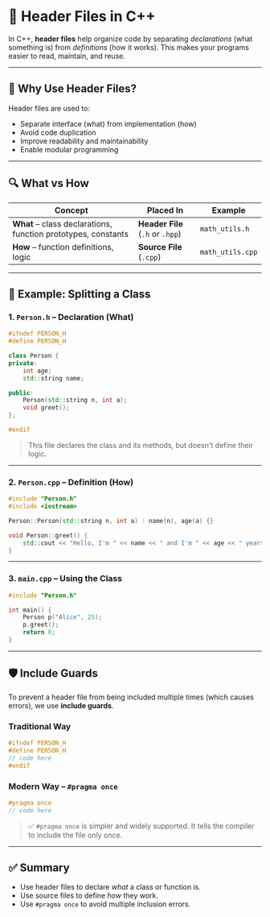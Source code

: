 # 📄 Header Files in C++

In C++, **header files** help organize code by separating *declarations* (what something is) from *definitions* (how it works). This makes your programs easier to read, maintain, and reuse.

---

## 📌 Why Use Header Files?

Header files are used to:

* Separate interface (what) from implementation (how)
* Avoid code duplication
* Improve readability and maintainability
* Enable modular programming

---

## 🔍 What vs How

| Concept                                                       | Placed In                        | Example          |
| ------------------------------------------------------------- | -------------------------------- | ---------------- |
| **What** – class declarations, function prototypes, constants | **Header File** (`.h` or `.hpp`) | `math_utils.h`   |
| **How** – function definitions, logic                         | **Source File** (`.cpp`)         | `math_utils.cpp` |

---

## 🧱 Example: Splitting a Class

### 1. `Person.h` – Declaration (What)

```cpp
#ifndef PERSON_H
#define PERSON_H

class Person {
private:
    int age;
    std::string name;

public:
    Person(std::string n, int a);
    void greet();
};

#endif
```

> This file declares the class and its methods, but doesn't define their logic.

---

### 2. `Person.cpp` – Definition (How)

```cpp
#include "Person.h"
#include <iostream>

Person::Person(std::string n, int a) : name(n), age(a) {}

void Person::greet() {
    std::cout << "Hello, I'm " << name << " and I'm " << age << " years old.\n";
}
```

---

### 3. `main.cpp` – Using the Class

```cpp
#include "Person.h"

int main() {
    Person p("Alice", 25);
    p.greet();
    return 0;
}
```

---

## 🛡️ Include Guards

To prevent a header file from being included multiple times (which causes errors), we use **include guards**.

### Traditional Way

```cpp
#ifndef PERSON_H
#define PERSON_H
// code here
#endif
```

### Modern Way – `#pragma once`

```cpp
#pragma once
// code here
```

> ✅ `#pragma once` is simpler and widely supported. It tells the compiler to include the file only once.

---

## ✅ Summary

* Use header files to declare *what* a class or function is.
* Use source files to define *how* they work.
* Use `#pragma once` to avoid multiple inclusion errors.
